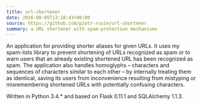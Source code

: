 ```yaml
---
title: url-shortener
date: 2016-08-05T13:18:43+00:00
source: https://github.com/piotr-rusin/url-shortener
summary: a URL shortener with spam-protection mechanisms
---
```


An application for providing shorter aliases for given URLs. It uses my spam-lists library to prevent shortening of URLs recognized as spam or to warn users that an already existing shortened URL has been recognized as spam. The application also handles homoglyphs &#8211; characters and sequences of characters similar to each other &#8211; by internally treating them as identical, saving its users from inconvenience resulting from mistyping or misremembering shortened URLs with potentially confusing characters.

Written in Python 3.4.&#42; and based on Flask 0.11.1 and SQLAlchemy 1.1.3.
